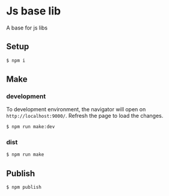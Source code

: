 # Js base lib

A base for js libs

## Setup

```bash
$ npm i
```

## Make

### development

To development environment, the navigator will open on `http://localhost:9000/`. Refresh the page to load the changes.

```bash
$ npm run make:dev
```

### dist

```bash
$ npm run make
```

## Publish

```bash
$ npm publish
```
